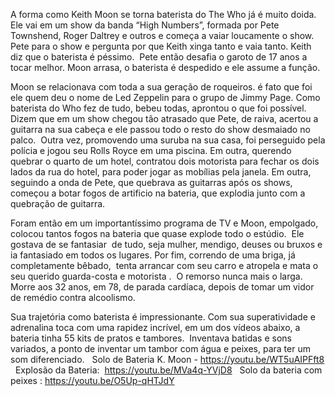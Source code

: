 A forma como Keith Moon se torna baterista do The Who já é muito doida. Ele vai em um show da banda “High Numbers”, formada por Pete Townshend, Roger Daltrey e outros e começa a vaiar loucamente o show. Pete para o show e pergunta por que Keith xinga tanto e vaia tanto. Keith diz que o baterista é péssimo.  Pete então desafia o garoto de 17 anos a tocar melhor. Moon arrasa, o baterista é despedido e ele assume a função.

Moon se relacionava com toda a sua geração de roqueiros. é fato que foi ele quem deu o nome de Led Zeppelin para o grupo de Jimmy Page. Como baterista do Who fez de tudo, bebeu todas, aprontou o que foi possível.  Dizem que em um show chegou tão atrasado que Pete, de raiva, acertou a guitarra na sua cabeça e ele passou todo o resto do show desmaiado no palco.  Outra vez, promovendo uma suruba na sua casa, foi perseguido pela polícia e jogou seu Rolls Royce em uma piscina. Em outra, querendo quebrar o quarto de um hotel, contratou dois motorista para fechar os dois lados da rua do hotel, para poder jogar as mobílias pela janela. Em outra, seguindo a onda de Pete, que quebrava as guitarras após os shows, começou a botar fogos de artificio na bateria, que explodia junto com a quebração de guitarra. 

Foram então em um importantíssimo programa de TV e Moon, empolgado, colocou tantos fogos na bateria que quase explode todo o estúdio.  Ele gostava de se fantasiar  de tudo, seja mulher, mendigo, deuses ou bruxos e ia fantasiado em todos os lugares. Por fim, correndo de uma briga, já completamente bêbado,  tenta arrancar com seu carro e atropela e mata o seu querido guarda-costa e motorista .  O remorso nunca mais o larga. Morre aos 32 anos, em 78, de parada cardíaca, depois de tomar um vidor de remédio contra alcoolismo.

Sua trajetória como baterista é impressionante. Com sua superatividade e adrenalina toca com uma rapidez incrível, em um dos vídeos abaixo, a bateria tinha 55 kits de pratos e tambores.  Inventava batidas e sons variados, a ponto de inventar um tambor com água e peixes, para ter um som diferenciado.
 
Solo de Bateria K. Moon - https://youtu.be/WT5uAIPFft8
 
Explosão da Bateria:  https://youtu.be/MVa4q-YVjD8
 
Solo da bateria com peixes : https://youtu.be/O5Up-qHTJdY

